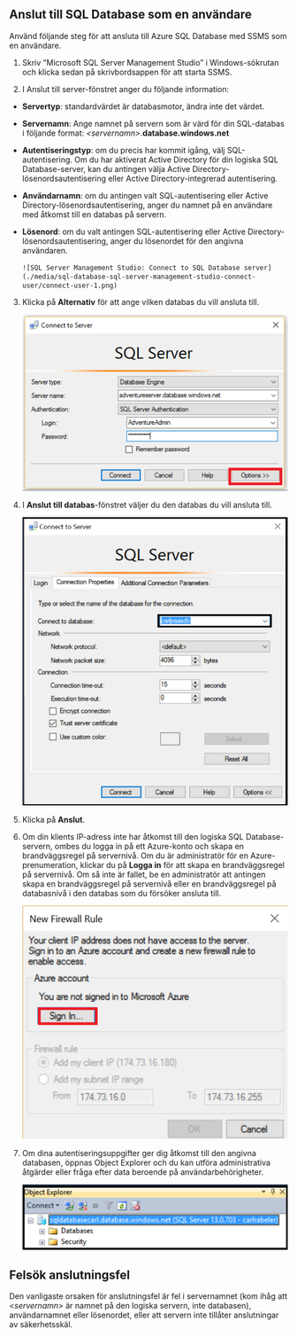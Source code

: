 ## Anslut till SQL Database som en användare

Använd följande steg för att ansluta till Azure SQL Database med SSMS som en användare.

1. Skriv ”Microsoft SQL Server Management Studio” i Windows-sökrutan och klicka sedan på skrivbordsappen för att starta SSMS.

2. I Anslut till server-fönstret anger du följande information:

- **Servertyp**: standardvärdet är databasmotor, ändra inte det värdet.
 - **Servernamn**: Ange namnet på servern som är värd för din SQL-databas i följande format: *&lt;servernamn>*.**database.windows.net**
 - **Autentiseringstyp**: om du precis har kommit igång, välj SQL-autentisering. Om du har aktiverat Active Directory för din logiska SQL Database-server, kan du antingen välja Active Directory-lösenordsautentisering eller Active Directory-integrerad autentisering.
 - **Användarnamn**: om du antingen valt SQL-autentisering eller Active Directory-lösenordsautentisering, anger du namnet på en användare med åtkomst till en databas på servern.
 - **Lösenord**: om du valt antingen SQL-autentisering eller Active Directory-lösenordsautentisering, anger du lösenordet för den angivna användaren.
   
       ![SQL Server Management Studio: Connect to SQL Database server](./media/sql-database-sql-server-management-studio-connect-user/connect-user-1.png)

3. Klicka på **Alternativ** för att ange vilken databas du vill ansluta till.

      ![SQL Server Management Studio: Anslut till en SQL Database-server](./media/sql-database-sql-server-management-studio-connect-user/connect-user-2.png)
 
4. I **Anslut till databas**-fönstret väljer du den databas du vill ansluta till.

     ![SQL Server Management Studio: Anslut till en SQL Database-server](./media/sql-database-sql-server-management-studio-connect-user/connect-user-3.png)

5. Klicka på **Anslut**.
 
6. Om din klients IP-adress inte har åtkomst till den logiska SQL Database-servern, ombes du logga in på ett Azure-konto och skapa en brandväggsregel på servernivå. Om du är administratör för en Azure-prenumeration, klickar du på **Logga in** för att skapa en brandväggsregel på servernivå. Om så inte är fallet, be en administratör att antingen skapa en brandväggsregel på servernivå eller en brandväggsregel på databasnivå i den databas som du försöker ansluta till.
 
      ![SQL Server Management Studio: Anslut till en SQL Database-server](./media/sql-database-sql-server-management-studio-connect-user/connect-user-4.png)
 
7. Om dina autentiseringsuppgifter ger dig åtkomst till den angivna databasen, öppnas Object Explorer och du kan utföra administrativa åtgärder eller fråga efter data beroende på användarbehörigheter.
  
      ![SQL Server Management Studio: Anslut till en SQL Database-server](./media/sql-database-sql-server-management-studio-connect-user/connect-user-5.png)
      
 
 ## Felsök anslutningsfel

Den vanligaste orsaken för anslutningsfel är fel i servernamnet (kom ihåg att <*servernamn*> är namnet på den logiska servern, inte databasen), användarnamnet eller lösenordet, eller att servern inte tillåter anslutningar av säkerhetsskäl. 





<!--HONumber=Jun16_HO2-->


